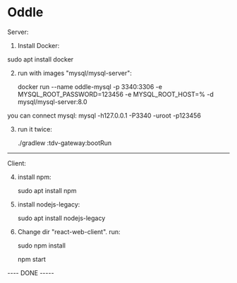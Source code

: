 # Oddle

Server:
1. Install Docker:

sudo apt install docker

2. run with images "mysql/mysql-server":

	docker run --name oddle-mysql -p 3340:3306 -e MYSQL_ROOT_PASSWORD=123456 -e MYSQL_ROOT_HOST=% -d mysql/mysql-server:8.0

you can connect mysql: 
	mysql -h127.0.0.1 -P3340 -uroot -p123456

3. run it twice: 

	./gradlew :tdv-gateway:bootRun

------------
Client:

4. install npm:

	sudo apt install npm

5. install nodejs-legacy:

	sudo apt install nodejs-legacy

6. Change dir "react-web-client". run:

	sudo npm install
	
	npm start

---- DONE -----
